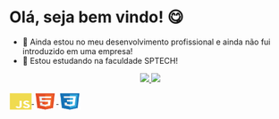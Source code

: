 # Olá, seja bem vindo! 😋

- 🔭 Ainda estou no meu desenvolvimento profissional e ainda não fui introduzido em uma empresa!
- 🌱 Estou estudando na faculdade SPTECH!

<div align="center">
  <a href="https://github.com/matheussOliveira1">
  <img height="180em" src="https://github-readme-stats.vercel.app/api?username=matheussOliveira1&show_icons=true&theme=dark&include_all_commits=true&count_private=true"/>
  <img height="180em" src="https://github-readme-stats.vercel.app/api/top-langs/?username=matheussOliveira1&layout=compact&langs_count=7&theme=dark"/>
</div>
<div style="display: inline_block"><br>
  <img align="center" alt="Rafa-Js" height="30" width="40" src="https://raw.githubusercontent.com/devicons/devicon/master/icons/javascript/javascript-plain.svg">
  <img align="center" alt="Rafa-HTML" height="30" width="40" src="https://raw.githubusercontent.com/devicons/devicon/master/icons/html5/html5-original.svg">
  <img align="center" alt="Rafa-CSS" height="30" width="40" src="https://raw.githubusercontent.com/devicons/devicon/master/icons/css3/css3-original.svg">
</div>
